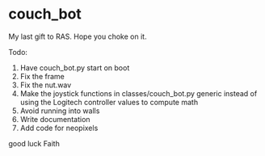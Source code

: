 # couch_bot

My last gift to RAS. Hope you choke on it.

Todo:
1. Have couch_bot.py start on boot
2. Fix the frame
3. Fix the nut.wav
4. Make the joystick functions in classes/couch_bot.py generic instead of using the Logitech controller values to compute math
5. Avoid running into walls
6. Write documentation
7. Add code for neopixels

good luck Faith
